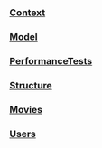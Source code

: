 ### [Context](Context.md)
### [Model](Model.md)
### [PerformanceTests](PerformanceTests.md)
### [Structure](Structure.md)
### [Movies](implementation/api-movies-implementation/implementation-movies.md)
### [Users](implementation/api-users-implementation/implementation-users.md)
